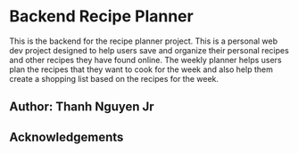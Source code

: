 # Backend Recipe Planner

This is the backend for the recipe planner project. This is a personal web dev project designed to help users save and organize their personal recipes and other recipes they have found online. The weekly planner helps users plan the recipes that they want to cook for the week and also help them create a shopping list based on the recipes for the week.

## Author: Thanh Nguyen Jr

## Acknowledgements
